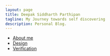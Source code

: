 ```yaml
---
layout: page
title: Deepak Siddharth Parthipan
tagline: My Journey towards self discovering
description: Personal Blog.
---
```


- [About me](pages/aboutme.html)
- [Design](pages/design.html)
- [Verification](pages/verification.html)